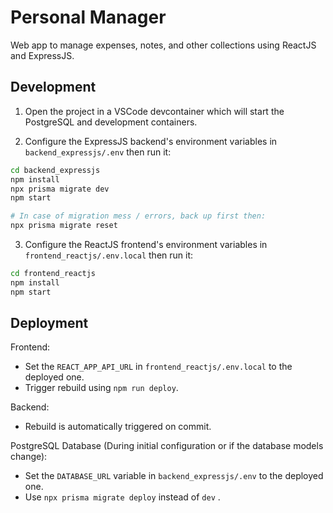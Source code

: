 # Personal Manager

Web app to manage expenses, notes, and other collections using ReactJS and ExpressJS.

## Development

1. Open the project in a VSCode devcontainer which will start the PostgreSQL and development containers.

2. Configure the ExpressJS backend's environment variables in `backend_expressjs/.env` then run it:

```bash
cd backend_expressjs
npm install
npx prisma migrate dev
npm start

# In case of migration mess / errors, back up first then:
npx prisma migrate reset
```

3. Configure the ReactJS frontend's environment variables in `frontend_reactjs/.env.local` then run it:

```bash
cd frontend_reactjs
npm install
npm start
```

## Deployment

Frontend:
  - Set the `REACT_APP_API_URL` in `frontend_reactjs/.env.local` to the deployed one.
  - Trigger rebuild using `npm run deploy`.

Backend:
  - Rebuild is automatically triggered on commit.

PostgreSQL Database (During initial configuration or if the database models change):
  - Set the `DATABASE_URL` variable in `backend_expressjs/.env` to the deployed one.
  - Use `npx prisma migrate deploy` instead of `dev` .

